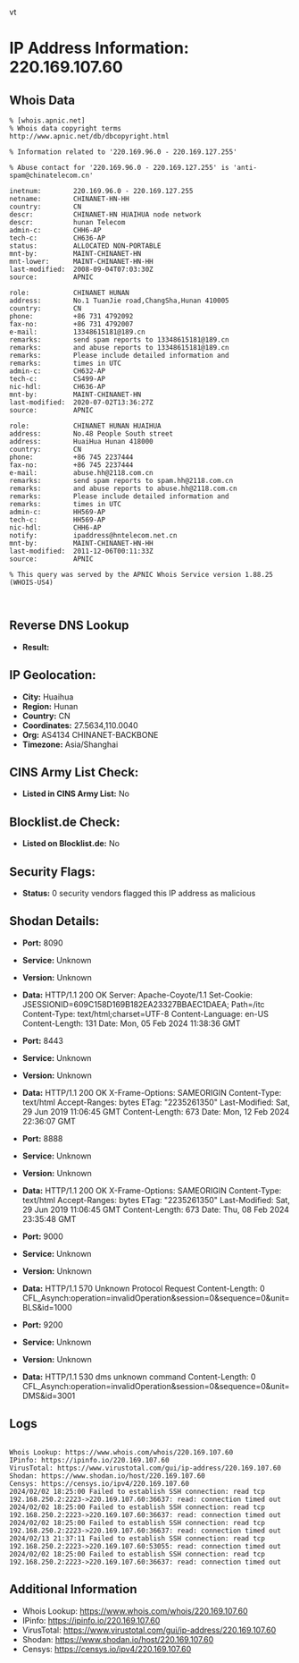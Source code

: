 vt
# IP Address Information: 220.169.107.60

## Whois Data
```
% [whois.apnic.net]
% Whois data copyright terms    http://www.apnic.net/db/dbcopyright.html

% Information related to '220.169.96.0 - 220.169.127.255'

% Abuse contact for '220.169.96.0 - 220.169.127.255' is 'anti-spam@chinatelecom.cn'

inetnum:        220.169.96.0 - 220.169.127.255
netname:        CHINANET-HN-HH
country:        CN
descr:          CHINANET-HN HUAIHUA node network
descr:          hunan Telecom
admin-c:        CHH6-AP
tech-c:         CH636-AP
status:         ALLOCATED NON-PORTABLE
mnt-by:         MAINT-CHINANET-HN
mnt-lower:      MAINT-CHINANET-HN-HH
last-modified:  2008-09-04T07:03:30Z
source:         APNIC

role:           CHINANET HUNAN
address:        No.1 TuanJie road,ChangSha,Hunan 410005
country:        CN
phone:          +86 731 4792092
fax-no:         +86 731 4792007
e-mail:         13348615181@189.cn
remarks:        send spam reports to 13348615181@189.cn
remarks:        and abuse reports to 13348615181@189.cn
remarks:        Please include detailed information and
remarks:        times in UTC
admin-c:        CH632-AP
tech-c:         CS499-AP
nic-hdl:        CH636-AP
mnt-by:         MAINT-CHINANET-HN
last-modified:  2020-07-02T13:36:27Z
source:         APNIC

role:           CHINANET HUNAN HUAIHUA
address:        No.48 People South street
address:        HuaiHua Hunan 418000
country:        CN
phone:          +86 745 2237444
fax-no:         +86 745 2237444
e-mail:         abuse.hh@2118.com.cn
remarks:        send spam reports to spam.hh@2118.com.cn
remarks:        and abuse reports to abuse.hh@2118.com.cn
remarks:        Please include detailed information and
remarks:        times in UTC
admin-c:        HH569-AP
tech-c:         HH569-AP
nic-hdl:        CHH6-AP
notify:         ipaddress@hntelecom.net.cn
mnt-by:         MAINT-CHINANET-HN-HH
last-modified:  2011-12-06T00:11:33Z
source:         APNIC

% This query was served by the APNIC Whois Service version 1.88.25 (WHOIS-US4)



```
## Reverse DNS Lookup
- **Result:** 

## IP Geolocation:
- **City:** Huaihua
- **Region:** Hunan
- **Country:** CN
- **Coordinates:** 27.5634,110.0040
- **Org:** AS4134 CHINANET-BACKBONE
- **Timezone:** Asia/Shanghai

## CINS Army List Check:
- **Listed in CINS Army List:** 
No

## Blocklist.de Check:
- **Listed on Blocklist.de:** 
No

## Security Flags:
- **Status:** 0 security vendors flagged this IP address as malicious

## Shodan Details:
- **Port:** 8090
- **Service:** Unknown
- **Version:** Unknown
- **Data:** HTTP/1.1 200 OK
Server: Apache-Coyote/1.1
Set-Cookie: JSESSIONID=609C158D169B182EA23327BBAEC1DAEA; Path=/itc
Content-Type: text/html;charset=UTF-8
Content-Language: en-US
Content-Length: 131
Date: Mon, 05 Feb 2024 11:38:36 GMT



- **Port:** 8443
- **Service:** Unknown
- **Version:** Unknown
- **Data:** HTTP/1.1 200 OK
X-Frame-Options: SAMEORIGIN
Content-Type: text/html
Accept-Ranges: bytes
ETag: "2235261350"
Last-Modified: Sat, 29 Jun 2019 11:06:45 GMT
Content-Length: 673
Date: Mon, 12 Feb 2024 22:36:07 GMT



- **Port:** 8888
- **Service:** Unknown
- **Version:** Unknown
- **Data:** HTTP/1.1 200 OK
X-Frame-Options: SAMEORIGIN
Content-Type: text/html
Accept-Ranges: bytes
ETag: "2235261350"
Last-Modified: Sat, 29 Jun 2019 11:06:45 GMT
Content-Length: 673
Date: Thu, 08 Feb 2024 23:35:48 GMT



- **Port:** 9000
- **Service:** Unknown
- **Version:** Unknown
- **Data:** HTTP/1.1 570 Unknown Protocol Request
Content-Length: 0
CFL_Asynch:operation=invalidOperation&session=0&sequence=0&unit=BLS&id=1000



- **Port:** 9200
- **Service:** Unknown
- **Version:** Unknown
- **Data:** HTTP/1.1 530 dms unknown command
Content-Length: 0
CFL_Asynch:operation=invalidOperation&session=0&sequence=0&unit=DMS&id=3001



## Logs
```

Whois Lookup: https://www.whois.com/whois/220.169.107.60
IPinfo: https://ipinfo.io/220.169.107.60
VirusTotal: https://www.virustotal.com/gui/ip-address/220.169.107.60
Shodan: https://www.shodan.io/host/220.169.107.60
Censys: https://censys.io/ipv4/220.169.107.60
2024/02/02 18:25:00 Failed to establish SSH connection: read tcp 192.168.250.2:2223->220.169.107.60:36637: read: connection timed out
2024/02/02 18:25:00 Failed to establish SSH connection: read tcp 192.168.250.2:2223->220.169.107.60:36637: read: connection timed out
2024/02/02 18:25:00 Failed to establish SSH connection: read tcp 192.168.250.2:2223->220.169.107.60:36637: read: connection timed out
2024/02/13 21:37:11 Failed to establish SSH connection: read tcp 192.168.250.2:2223->220.169.107.60:53055: read: connection timed out
2024/02/02 18:25:00 Failed to establish SSH connection: read tcp 192.168.250.2:2223->220.169.107.60:36637: read: connection timed out

```
## Additional Information
- Whois Lookup: https://www.whois.com/whois/220.169.107.60
- IPinfo: https://ipinfo.io/220.169.107.60
- VirusTotal: https://www.virustotal.com/gui/ip-address/220.169.107.60
- Shodan: https://www.shodan.io/host/220.169.107.60
- Censys: https://censys.io/ipv4/220.169.107.60

